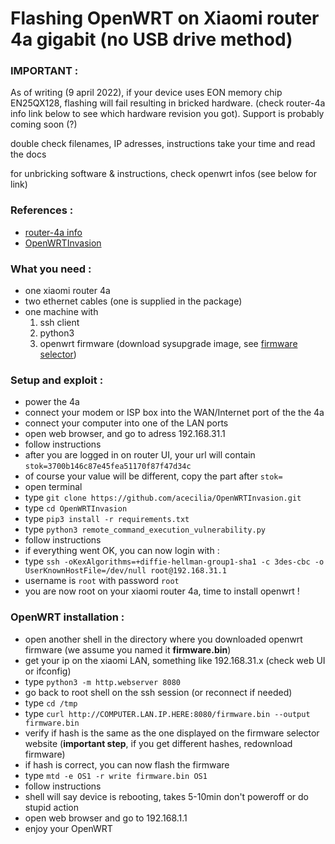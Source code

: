 # Flashing OpenWRT on Xiaomi router 4a gigabit (no USB drive method)

### IMPORTANT :

As of writing (9 april 2022),
if your device uses EON memory chip EN25QX128, flashing will fail resulting in bricked hardware.
(check router-4a info link below to see which hardware revision you got).
Support is probably coming soon (?)



double check filenames, IP adresses, instructions
take your time and read the docs

for unbricking software & instructions, check openwrt infos (see below for link)



### References :

- [router-4a info](https://openwrt.org/inbox/toh/xiaomi/xiaomi_mi_router_4a_gigabit_edition)
- [OpenWRTInvasion](https://github.com/acecilia/OpenWRTInvasion)


### What you need :

- one xiaomi router 4a
- two ethernet cables (one is supplied in the package)
- one machine with
  1. ssh client
  2. python3
  3. openwrt firmware (download sysupgrade image, see [firmware selector](https://firmware-selector.openwrt.org/?version=21.02.2&target=ramips%2Fmt7621&id=xiaomi_mi-router-4a-gigabit))
  
### Setup and exploit :

- power the 4a
- connect your modem or ISP box into the WAN/Internet port of the the 4a
- connect your computer into one of the LAN ports
- open web browser, and go to adress 192.168.31.1
- follow instructions
- after you are logged in on router UI, your url will contain `stok=3700b146c87e45fea51170f87f47d34c`
- of course your value will be different, copy the part after `stok=`
- open terminal
- type `git clone https://github.com/acecilia/OpenWRTInvasion.git`
- type `cd OpenWRTInvasion`
- type `pip3 install -r requirements.txt`
- type `python3 remote_command_execution_vulnerability.py`
- follow instructions
- if everything went OK, you can now login with :
- type `ssh -oKexAlgorithms=+diffie-hellman-group1-sha1 -c 3des-cbc -o UserKnownHostFile=/dev/null root@192.168.31.1`
- username is `root` with password `root`
- you are now root on your xiaomi router 4a, time to install openwrt !


### OpenWRT installation :

- open another shell in the directory where you downloaded openwrt firmware (we assume you named it **firmware.bin**)
- get your ip on the xiaomi LAN, something like 192.168.31.x (check web UI or ifconfig)
- type `python3 -m http.webserver 8080`
- go back to root shell on the ssh session (or reconnect if needed)
- type `cd /tmp`
- type `curl http://COMPUTER.LAN.IP.HERE:8080/firmware.bin --output firmware.bin`
- verify if hash is the same as the one displayed on the firmware selector website (**important step**, if you get different hashes, redownload firmware)
- if hash is correct, you can now flash the firmware
- type `mtd -e OS1 -r write firmware.bin OS1`
- follow instructions
- shell will say device is rebooting, takes 5-10min don't poweroff or do stupid action
- open web browser and go to 192.168.1.1
- enjoy your OpenWRT
